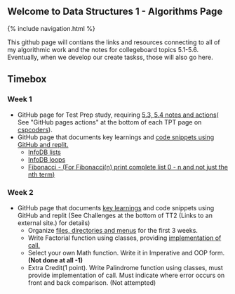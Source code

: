 ## Welcome to Data Structures 1 - Algorithms Page

{% include navigation.html %}

This github page will contians the links and resources connecting to all of my algorithmic work and the notes for collegeboard topics 5.1-5.6. Eventually, when we develop our create taskss, those will also go here. 

## Timebox 

### Week 1
- GitHub page for Test Prep study, requiring [5.3, 5.4 notes and actions](https://krishnadevl.github.io/AlgorithmsCS3/content/5-3_5-4)( See "GitHub pages actions" at the bottom of each TPT page on [cspcoders](https://cspcoders.nighthawkcodingsociety.com/)).
- GitHub page that documents key learnings and [code snippets using GitHub and replit.](https://krishnadevl.github.io/AlgorithmsCS3/content/algorthms)
  - [InfoDB lists](https://github.com/KrishnadevL/AlgorithmsCS3/blob/0283c1696f7b8ea86265085c69de32d8bc7fad35/list.py#L11-L18)
  - [InfoDB loops](https://github.com/KrishnadevL/AlgorithmsCS3/blob/0283c1696f7b8ea86265085c69de32d8bc7fad35/list.py#L11-L18)
  - [Fibonacci - (For Fibonacci(n)  print complete list 0 - n  and not just the nth term)](https://github.com/KrishnadevL/AlgorithmsCS3/blob/0283c1696f7b8ea86265085c69de32d8bc7fad35/fibonacci.py#L1-L7)

### Week 2
 - GitHub page that documents [key learnings](https://krishnadevl.github.io/AlgorithmsCS3/content/5-5_5-6) and code snippets using GitHub and replit (See Challenges at the bottom of  TT2 (Links to an external site.) for details)
    - Organize [files, directories and menus](https://github.com/KrishnadevL/AlgorithmsCS3/blob/0a70dcef59d86ddba38dae459ac1a63a097634ec/main.py#L1-L2) for the first 3 weeks. 
    - Write Factorial function using classes, providing [implementation of call.](https://github.com/KrishnadevL/AlgorithmsCS3/blob/131d4a80ab3be8c9fe6ef5061eb2282373e9bab3/Code/TT2/factorial.py#L5-L11)
    - Select your own Math function. Write it in Imperative and OOP form. **(Not done at all -1)**
    - Extra Credit(1 point).  Write Palindrome function using classes, must provide implementation of call.  Must indicate where error occurs on front and back comparison. (Not attempted)
